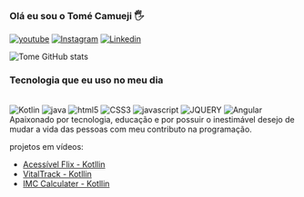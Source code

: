 ### Olá eu sou o Tomé Camueji 🖐️


[![youtube](https://img.shields.io/badge/YouTube-FF0000?style=for-the-badge&logo=youtube&logoColor=white)](https://www.youtube.com/@tomelopes981)
[![Instagram](https://img.shields.io/badge/Instagram-E4405F?style=for-the-badge&logo=instagram&logoColor=white)](https://www.instagram.com/tome_tl/)
[![Linkedin](https://img.shields.io/badge/LinkedIn-0077B5?style=for-the-badge&logo=linkedin&logoColor=white)](https://www.linkedin.com/in/tomecamueje/)

![Tome GitHub stats](https://github-readme-stats.vercel.app/api?username=TomeCamueji&show_icons=true&theme=dracula)

### Tecnologia que eu uso no meu dia

<div style="display: inlane_bloco"><br/>
<img  position="center" alt="Kotlin" src="https://img.shields.io/badge/Kotlin-0095D5?&style=for-the-badge&logo=kotlin&logoColor=white"/>
<img  position="center" alt="java" src="https://img.shields.io/badge/Java-ED8B00?style=for-the-badge&logo=openjdk&logoColor=white"/>
<img  position="center" alt="html5" src="https://img.shields.io/badge/HTML5-E34F26?style=for-the-badge&logo=html5&logoColor=white"/> 
<img  position="center" alt="CSS3" src="https://img.shields.io/badge/CSS3-1572B6?style=for-the-badge&logo=css3&logoColor=white"/>
<img  position="center" alt="javascript" src="https://img.shields.io/badge/JavaScript-F7DF1E?style=for-the-badge&logo=javascript&logoColor=black"/>
<img  position="center" alt="JQUERY" src="https://img.shields.io/badge/jQuery-0769AD?style=for-the-badge&logo=jquery&logoColor=white"/>
<img  position="center" alt="Angular" src="https://img.shields.io/badge/Angular-DD0031?style=for-the-badge&logo=angular&logoColor=white"/>
</div>
Apaixonado por tecnologia, educação e por possuir o inestimável desejo de mudar a vida das pessoas com meu contributo na programação.

projetos em vídeos: 

- [Acessível Flix - Kotllin](https://www.linkedin.com/feed/update/urn:li:activity:7222035254742577152/)<br/>
- [VitalTrack - Kotllin](https://www.linkedin.com/posts/tomecamueje_ol%C3%A1-devs-gostaria-de-compartilhar-meu-novo-activity-7221118873670987776-UWgB?utm_source=share&utm_medium=member_desktop)<br/>
- [IMC Calculater - Kotllin](https://www.linkedin.com/posts/tomecamueje_criei-uma-s%C3%ADmples-calculadora-para-saber-activity-7205762674117242880-lBXx?utm_source=share&utm_medium=member_desktop)<br/>
